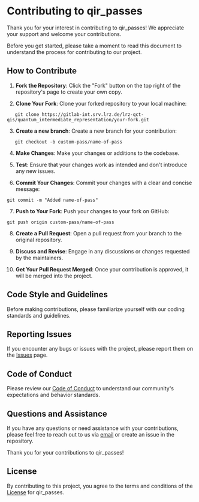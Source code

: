 # Contributing to qir_passes

Thank you for your interest in contributing to qir_passes! We appreciate your support and welcome your contributions.

Before you get started, please take a moment to read this document to understand the process for contributing to our project.

## How to Contribute

1. **Fork the Repository**: Click the "Fork" button on the top right of the repository's page to create your own copy.

2. **Clone Your Fork**: Clone your forked repository to your local machine:
```shell
   git clone https://gitlab-int.srv.lrz.de/lrz-qct-qis/quantum_intermediate_representation/your-fork.git
```

3. **Create a new branch**: Create a new branch for your contribution:
```shell
   git checkout -b custom-pass/name-of-pass
```

4. **Make Changes**: Make your changes or additions to the codebase.

5. **Test**: Ensure that your changes work as intended and don't introduce any new issues.

6. **Commit Your Changes**: Commit your changes with a clear and concise message:
```shell
git commit -m "Added name-of-pass"
```

7. **Push to Your Fork**: Push your changes to your fork on GitHub:
```shell
git push origin custom-pass/name-of-pass
```

8. **Create a Pull Request**: Open a pull request from your branch to the original repository.

9. **Discuss and Revise**: Engage in any discussions or changes requested by the maintainers.

10. **Get Your Pull Request Merged**: Once your contribution is approved, it will be merged into the project.

## Code Style and Guidelines

Before making contributions, please familiarize yourself with our coding standards and guidelines. 

## Reporting Issues

If you encounter any bugs or issues with the project, please report them on the [Issues](https://gitlab-int.srv.lrz.de/lrz-qct-qis/quantum_intermediate_representation/qir_passes/-/issues) page.

## Code of Conduct

Please review our [Code of Conduct](CODE_OF_CONDUCT.md) to understand our community's expectations and behavior standards.

## Questions and Assistance

If you have any questions or need assistance with your contributions, please feel free to reach out to us via [email](mailto:jorge.echavarria@lrz.de) or create an issue in the repository.

Thank you for your contributions to qir_passes!

## License

By contributing to this project, you agree to the terms and conditions of the [License](LICENSE) for qir_passes.


